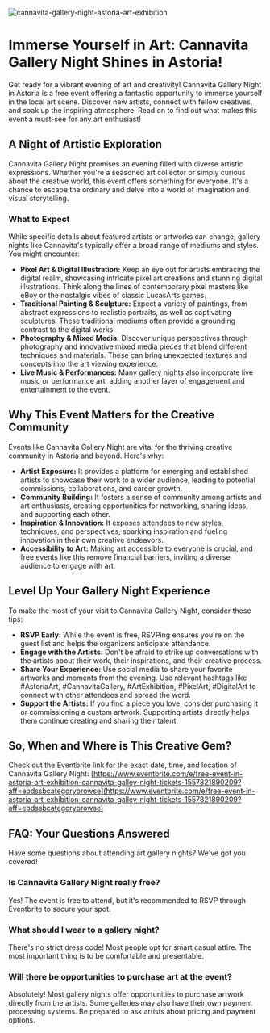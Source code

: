 ![cannavita-gallery-night-astoria-art-exhibition](https://images.pexels.com/photos/5984075/pexels-photo-5984075.jpeg?auto=compress&cs=tinysrgb&fit=crop&h=627&w=1200)

# Immerse Yourself in Art: Cannavita Gallery Night Shines in Astoria!

Get ready for a vibrant evening of art and creativity! Cannavita Gallery Night in Astoria is a free event offering a fantastic opportunity to immerse yourself in the local art scene. Discover new artists, connect with fellow creatives, and soak up the inspiring atmosphere. Read on to find out what makes this event a must-see for any art enthusiast!

## A Night of Artistic Exploration

Cannavita Gallery Night promises an evening filled with diverse artistic expressions. Whether you're a seasoned art collector or simply curious about the creative world, this event offers something for everyone. It's a chance to escape the ordinary and delve into a world of imagination and visual storytelling.

### What to Expect

While specific details about featured artists or artworks can change, gallery nights like Cannavita's typically offer a broad range of mediums and styles. You might encounter:

*   **Pixel Art & Digital Illustration:** Keep an eye out for artists embracing the digital realm, showcasing intricate pixel art creations and stunning digital illustrations. Think along the lines of contemporary pixel masters like eBoy or the nostalgic vibes of classic LucasArts games. 
*   **Traditional Painting & Sculpture:** Expect a variety of paintings, from abstract expressions to realistic portraits, as well as captivating sculptures. These traditional mediums often provide a grounding contrast to the digital works.
*   **Photography & Mixed Media:** Discover unique perspectives through photography and innovative mixed media pieces that blend different techniques and materials. These can bring unexpected textures and concepts into the art viewing experience.
*   **Live Music & Performances:** Many gallery nights also incorporate live music or performance art, adding another layer of engagement and entertainment to the event.

## Why This Event Matters for the Creative Community

Events like Cannavita Gallery Night are vital for the thriving creative community in Astoria and beyond. Here's why:

*   **Artist Exposure:** It provides a platform for emerging and established artists to showcase their work to a wider audience, leading to potential commissions, collaborations, and career growth.
*   **Community Building:** It fosters a sense of community among artists and art enthusiasts, creating opportunities for networking, sharing ideas, and supporting each other.
*   **Inspiration & Innovation:** It exposes attendees to new styles, techniques, and perspectives, sparking inspiration and fueling innovation in their own creative endeavors.
*   **Accessibility to Art:** Making art accessible to everyone is crucial, and free events like this remove financial barriers, inviting a diverse audience to engage with art.

## Level Up Your Gallery Night Experience

To make the most of your visit to Cannavita Gallery Night, consider these tips:

*   **RSVP Early:** While the event is free, RSVPing ensures you're on the guest list and helps the organizers anticipate attendance.
*   **Engage with the Artists:** Don't be afraid to strike up conversations with the artists about their work, their inspirations, and their creative process.
*   **Share Your Experience:** Use social media to share your favorite artworks and moments from the evening. Use relevant hashtags like #AstoriaArt, #CannavitaGallery, #ArtExhibition, #PixelArt, #DigitalArt to connect with other attendees and spread the word.
*   **Support the Artists:** If you find a piece you love, consider purchasing it or commissioning a custom artwork. Supporting artists directly helps them continue creating and sharing their talent.

## So, When and Where is This Creative Gem?

Check out the Eventbrite link for the exact date, time, and location of Cannavita Gallery Night: [https://www.eventbrite.com/e/free-event-in-astoria-art-exhibition-cannavita-galley-night-tickets-1557821890209?aff=ebdssbcategorybrowse](https://www.eventbrite.com/e/free-event-in-astoria-art-exhibition-cannavita-galley-night-tickets-1557821890209?aff=ebdssbcategorybrowse)

## FAQ: Your Questions Answered

Have some questions about attending art gallery nights? We've got you covered!

### Is Cannavita Gallery Night really free?

Yes! The event is free to attend, but it's recommended to RSVP through Eventbrite to secure your spot.

### What should I wear to a gallery night?

There's no strict dress code! Most people opt for smart casual attire. The most important thing is to be comfortable and presentable.

### Will there be opportunities to purchase art at the event?

Absolutely! Most gallery nights offer opportunities to purchase artwork directly from the artists. Some galleries may also have their own payment processing systems. Be prepared to ask artists about pricing and payment options.
